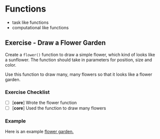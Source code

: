 # Functions

- task like functions
- computational like functions

## Exercise - Draw a Flower Garden

Create a `flower()` function to draw a simple flower, which kind of looks like a sunflower. The function should take in parameters for position, size and color.

Use this function to draw many, many flowers so that it looks like a flower garden.

### Exercise Checklist

- [ ] [**core**] Wrote the flower function
- [ ] [**core**] Used the function to draw many flowers

### Example

Here is an example [flower garden.](https://editor.p5js.org/Rudy.Castan/full/0BXdrpOAK)
